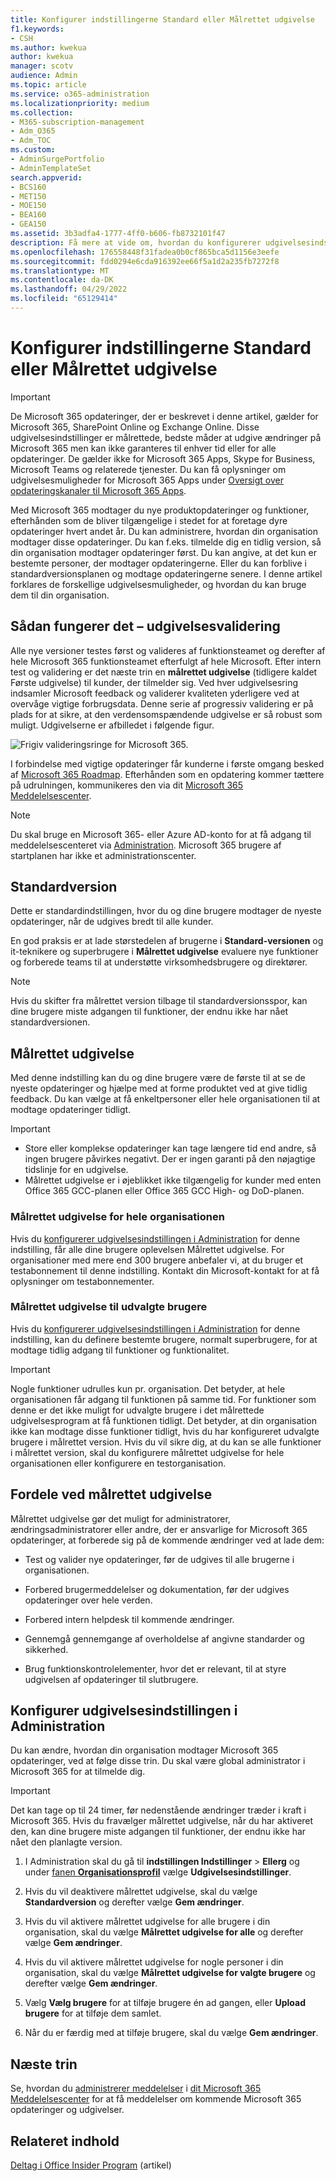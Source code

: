 ```yaml
---
title: Konfigurer indstillingerne Standard eller Målrettet udgivelse
f1.keywords:
- CSH
ms.author: kwekua
author: kwekua
manager: scotv
audience: Admin
ms.topic: article
ms.service: o365-administration
ms.localizationpriority: medium
ms.collection:
- M365-subscription-management
- Adm_O365
- Adm_TOC
ms.custom:
- AdminSurgePortfolio
- AdminTemplateSet
search.appverid:
- BCS160
- MET150
- MOE150
- BEA160
- GEA150
ms.assetid: 3b3adfa4-1777-4ff0-b606-fb8732101f47
description: Få mere at vide om, hvordan du konfigurerer udgivelsesindstillingen for nye produkt- og funktionsopdateringer i Microsoft 365 Administration.
ms.openlocfilehash: 176558448f31fadea0b0cf865bca5d1156e3eefe
ms.sourcegitcommit: fdd0294e6cda916392ee66f5a1d2a235fb7272f8
ms.translationtype: MT
ms.contentlocale: da-DK
ms.lasthandoff: 04/29/2022
ms.locfileid: "65129414"
---
```

# <a name="set-up-the-standard-or-targeted-release-options"></a>Konfigurer indstillingerne Standard eller Målrettet udgivelse

> [!IMPORTANT]
> De Microsoft 365 opdateringer, der er beskrevet i denne artikel, gælder for Microsoft 365, SharePoint Online og Exchange Online. Disse udgivelsesindstillinger er målrettede, bedste måder at udgive ændringer på Microsoft 365 men kan ikke garanteres til enhver tid eller for alle opdateringer. De gælder ikke for Microsoft 365 Apps, Skype for Business, Microsoft Teams og relaterede tjenester. Du kan få oplysninger om udgivelsesmuligheder for Microsoft 365 Apps under [Oversigt over opdateringskanaler til Microsoft 365 Apps](/deployoffice/overview-update-channels).

Med Microsoft 365 modtager du nye produktopdateringer og funktioner, efterhånden som de bliver tilgængelige i stedet for at foretage dyre opdateringer hvert andet år. Du kan administrere, hvordan din organisation modtager disse opdateringer. Du kan f.eks. tilmelde dig en tidlig version, så din organisation modtager opdateringer først. Du kan angive, at det kun er bestemte personer, der modtager opdateringerne. Eller du kan forblive i standardversionsplanen og modtage opdateringerne senere. I denne artikel forklares de forskellige udgivelsesmuligheder, og hvordan du kan bruge dem til din organisation.

## <a name="how-it-works---release-validation"></a>Sådan fungerer det – udgivelsesvalidering

Alle nye versioner testes først og valideres af funktionsteamet og derefter af hele Microsoft 365 funktionsteamet efterfulgt af hele Microsoft. Efter intern test og validering er det næste trin en **målrettet udgivelse** (tidligere kaldet Første udgivelse) til kunder, der tilmelder sig. Ved hver udgivelsesring indsamler Microsoft feedback og validerer kvaliteten yderligere ved at overvåge vigtige forbrugsdata. Denne serie af progressiv validering er på plads for at sikre, at den verdensomspændende udgivelse er så robust som muligt. Udgivelserne er afbilledet i følgende figur. 
  
![Frigiv valideringsringe for Microsoft 365.](../../media/73611ed3-2d8c-4e7b-8074-9f03b239f9ed.png)
  
I forbindelse med vigtige opdateringer får kunderne i første omgang besked af [Microsoft 365 Roadmap](https://products.office.com/business/office-365-roadmap). Efterhånden som en opdatering kommer tættere på udrulningen, kommunikeres den via dit [Microsoft 365 Meddelelsescenter](https://admin.microsoft.com/Adminportal/Home?source=applauncher#/MessageCenter).

> [!NOTE]
> Du skal bruge en Microsoft 365- eller Azure AD-konto for at få adgang til meddelelsescenteret via [Administration](/office365/admin/admin-overview/admin-center-overview). Microsoft 365 brugere af startplanen har ikke et administrationscenter.

## <a name="standard-release"></a>Standardversion

Dette er standardindstillingen, hvor du og dine brugere modtager de nyeste opdateringer, når de udgives bredt til alle kunder.
  
En god praksis er at lade størstedelen af brugerne i **Standard-versionen** og it-teknikere og superbrugere i **Målrettet udgivelse** evaluere nye funktioner og forberede teams til at understøtte virksomhedsbrugere og direktører. 
  
> [!NOTE]
> Hvis du skifter fra målrettet version tilbage til standardversionsspor, kan dine brugere miste adgangen til funktioner, der endnu ikke har nået standardversionen. 
  
## <a name="targeted-release"></a>Målrettet udgivelse

Med denne indstilling kan du og dine brugere være de første til at se de nyeste opdateringer og hjælpe med at forme produktet ved at give tidlig feedback. Du kan vælge at få enkeltpersoner eller hele organisationen til at modtage opdateringer tidligt.
  
> [!IMPORTANT]
> - Store eller komplekse opdateringer kan tage længere tid end andre, så ingen brugere påvirkes negativt. Der er ingen garanti på den nøjagtige tidslinje for en udgivelse.
> - Målrettet udgivelse er i øjeblikket ikke tilgængelig for kunder med enten Office 365 GCC-planen eller Office 365 GCC High- og DoD-planen.
  
### <a name="targeted-release-for-entire-organization"></a>Målrettet udgivelse for hele organisationen

Hvis du [konfigurerer udgivelsesindstillingen i Administration](#set-up-the-release-option-in-the-admin-center) for denne indstilling, får alle dine brugere oplevelsen Målrettet udgivelse. For organisationer med mere end 300 brugere anbefaler vi, at du bruger et testabonnement til denne indstilling. Kontakt din Microsoft-kontakt for at få oplysninger om testabonnementer. 
  
### <a name="targeted-release-for-selected-users"></a>Målrettet udgivelse til udvalgte brugere

Hvis du [konfigurerer udgivelsesindstillingen i Administration](#set-up-the-release-option-in-the-admin-center) for denne indstilling, kan du definere bestemte brugere, normalt superbrugere, for at modtage tidlig adgang til funktioner og funktionalitet.

> [!IMPORTANT]
> Nogle funktioner udrulles kun pr. organisation. Det betyder, at hele organisationen får adgang til funktionen på samme tid. For funktioner som denne er det ikke muligt for udvalgte brugere i det målrettede udgivelsesprogram at få funktionen tidligt. Det betyder, at din organisation ikke kan modtage disse funktioner tidligt, hvis du har konfigureret udvalgte brugere i målrettet version. Hvis du vil sikre dig, at du kan se alle funktioner i målrettet version, skal du konfigurere målrettet udgivelse for hele organisationen eller konfigurere en testorganisation.
  
## <a name="benefits-of-targeted-release"></a>Fordele ved målrettet udgivelse

Målrettet udgivelse gør det muligt for administratorer, ændringsadministratorer eller andre, der er ansvarlige for Microsoft 365 opdateringer, at forberede sig på de kommende ændringer ved at lade dem:
  
- Test og valider nye opdateringer, før de udgives til alle brugerne i organisationen.
    
- Forbered brugermeddelelser og dokumentation, før der udgives opdateringer over hele verden.
    
- Forbered intern helpdesk til kommende ændringer.
    
- Gennemgå gennemgange af overholdelse af angivne standarder og sikkerhed.
    
- Brug funktionskontrolelementer, hvor det er relevant, til at styre udgivelsen af opdateringer til slutbrugere.
    
## <a name="set-up-the-release-option-in-the-admin-center"></a>Konfigurer udgivelsesindstillingen i Administration

Du kan ændre, hvordan din organisation modtager Microsoft 365 opdateringer, ved at følge disse trin. Du skal være global administrator i Microsoft 365 for at tilmelde dig.
  
> [!IMPORTANT]
> Det kan tage op til 24 timer, før nedenstående ændringer træder i kraft i Microsoft 365. Hvis du fravælger målrettet udgivelse, når du har aktiveret den, kan dine brugere miste adgangen til funktioner, der endnu ikke har nået den planlagte version. 
  
1. I Administration skal du gå til **indstillingen Indstillinger** >  **Ellerg** og under <a href="https://go.microsoft.com/fwlink/p/?linkid=2067339" target="_blank">fanen **Organisationsprofil**</a> vælge **Udgivelsesindstillinger**.

5. Hvis du vil deaktivere målrettet udgivelse, skal du vælge **Standardversion** og derefter vælge **Gem ændringer**. 
    
6. Hvis du vil aktivere målrettet udgivelse for alle brugere i din organisation, skal du vælge **Målrettet udgivelse for alle** og derefter vælge **Gem ændringer**. 
    
7. Hvis du vil aktivere målrettet udgivelse for nogle personer i din organisation, skal du vælge **Målrettet udgivelse for valgte brugere** og derefter vælge **Gem ændringer**. 
    
8. Vælg **Vælg brugere** for at tilføje brugere én ad gangen, eller **Upload brugere** for at tilføje dem samlet.
    
9. Når du er færdig med at tilføje brugere, skal du vælge **Gem ændringer**.
  
## <a name="next-steps"></a>Næste trin

Se, hvordan du [administrerer meddelelser](/office365/admin/manage/message-center) i [dit Microsoft 365 Meddelelsescenter](https://admin.microsoft.com/Adminportal/Home?source=applauncher#/MessageCenter) for at få meddelelser om kommende Microsoft 365 opdateringer og udgivelser.

## <a name="related-content"></a>Relateret indhold

[Deltag i Office Insider Program](https://insider.office.com/join/windows) (artikel)
